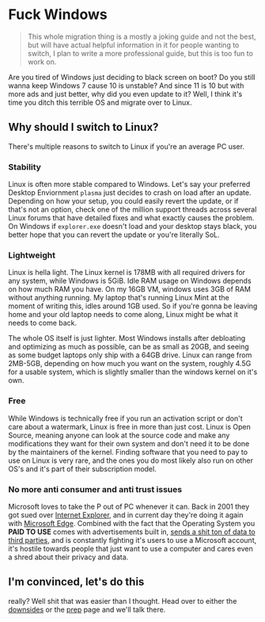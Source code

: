 # Fuck Windows

> This whole migration thing is a mostly a joking guide and not the best, but will have actual helpful information in it for people wanting to switch, I plan to write a more professional guide, but this is too fun to work on.

Are you tired of Windows just deciding to black screen on boot? Do you still wanna keep Windows 7 cause 10 is unstable? And since 11 is 10 but with more ads and just better, why did you even update to it? Well, I think it's time you ditch this terrible OS and migrate over to Linux.

## Why should I switch to Linux?

There's multiple reasons to switch to Linux if you're an average PC user.

### Stability

Linux is often more stable compared to Windows. Let's say your preferred Desktop Enviornment `plasma` just decides to crash on load after an update. Depending on how your setup, you could easily revert the update, or if that's not an option, check one of the million support threads across several Linux forums that have detailed fixes and what exactly causes the problem. On Windows if `explorer.exe` doesn't load and your desktop stays black, you better hope that you can revert the update or you're literally SoL.

### Lightweight

Linux is hella light. The Linux kernel is 178MB with all required drivers for any system, while Windows is 5GiB. Idle RAM usage on Windows depends on how much RAM you have. On my 16GB VM, windows uses 3GB of RAM without anything running. My laptop that's running Linux Mint at the moment of writing this, idles around 1GB used. So if you're gonna be leaving home and your old laptop needs to come along, Linux might be what it needs to come back.

The whole OS itself is just lighter. Most Windows installs after debloating and optimizing as much as possible, can be as small as 20GB, and seeing as some budget laptops only ship with a 64GB drive. Linux can range from 2MB-5GB, depending on how much you want on the system, roughly 4.5G for a usable system, which is slightly smaller than the windows kernel on it's own.

### Free

While Windows is technically free if you run an activation script or don't care about a watermark, Linux is free in more than just cost. Linux is Open Source, meaning anyone can look at the source code and make any modifications they want for their own system and don't need it to be done by the maintainers of the kernel. Finding software that you need to pay to use on Linux is very rare, and the ones you do most likely also run on other OS's and it's part of their subscription model.

### No more anti consumer and anti trust issues

Microsoft loves to take the P out of PC whenever it can. Back in 2001 they got sued over [Internet Explorer](https://en.wikipedia.org/wiki/United_States_v._Microsoft_Corp.), and in current day they're doing it again with [Microsoft Edge](https://www.techradar.com/news/microsoft-just-broke-the-best-way-to-make-chrome-your-default-browser). Combined with the fact that the Operating System you **PAID TO USE** comes with advertisements built in, [sends a shit ton of data to third parties](https://www.youtube.com/watch?v=IT4vDfA_4NI), and is constantly fighting it's users to use a Microsoft account, it's hostile towards people that just want to use a computer and cares even a shred about their privacy and data.

## I'm convinced, let's do this

really? Well shit that was easier than I thought. Head over to either the [downsides](../downsides) or the [prep](../prep) page and we'll talk there.
